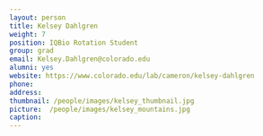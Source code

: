 ```yaml
---
layout: person
title: Kelsey Dahlgren
weight: 7
position: IQBio Rotation Student
group: grad
email: Kelsey.Dahlgren@colorado.edu
alumni: yes
website: https://www.colorado.edu/lab/cameron/kelsey-dahlgren
phone:
address:
thumbnail: /people/images/kelsey_thumbnail.jpg
picture:  /people/images/kelsey_mountains.jpg
caption:
---
```

